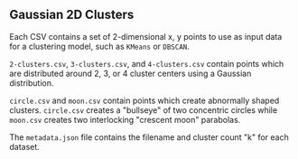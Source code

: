 ## Gaussian 2D Clusters

Each CSV contains a set of 2-dimensional x, y points to use as input data for a clustering model, such as `KMeans` or `DBSCAN`.

`2-clusters.csv`, `3-clusters.csv`, and `4-clusters.csv` contain points which are distributed around 2, 3, or 4 cluster centers using a Gaussian distribution. 

`circle.csv` and `moon.csv` contain points which create abnormally shaped clusters. `circle.csv` creates a "bullseye" of two concentric circles while `moon.csv` creates two interlocking "crescent moon" parabolas.

The `metadata.json` file contains the filename and cluster count "k" for each dataset.

